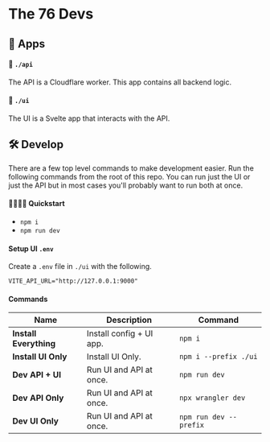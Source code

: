 # The 76 Devs

## 📱 Apps

#### 📂 `./api`

The API is a Cloudflare worker. This app contains all backend logic.

#### 📂 `./ui`

The UI is a Svelte app that interacts with the API.

## 🛠️ Develop

There are a few top level commands to make development easier. Run the following commands from the root of this repo. You can run just the UI or just the API but in most cases you'll probably want to run both at once.

#### 🏃🏽‍♂️💨 Quickstart

-   `npm i`
-   `npm run dev`

#### Setup UI `.env`

Create a `.env` file in `./ui` with the following.

```
VITE_API_URL="http://127.0.0.1:9000"
```

#### Commands

| Name                   | Description              | Command                |
| ---------------------- | ------------------------ | ---------------------- |
| **Install Everything** | Install config + UI app. | `npm i`                |
| **Install UI Only**    | Install UI Only.         | `npm i --prefix ./ui`  |
| **Dev API + UI**       | Run UI and API at once.  | `npm run dev`          |
| **Dev API Only**       | Run UI and API at once.  | `npx wrangler dev`     |
| **Dev UI Only**        | Run UI and API at once.  | `npm run dev --prefix` |
